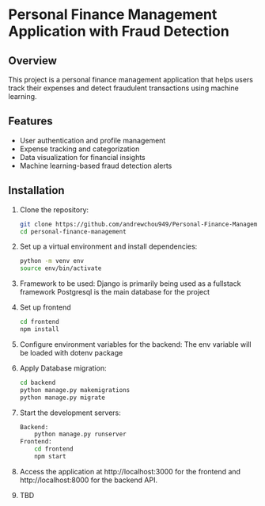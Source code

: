 # Personal Finance Management Application with Fraud Detection

## Overview
This project is a personal finance management application that helps users track their expenses and detect fraudulent transactions using machine learning.

## Features
- User authentication and profile management
- Expense tracking and categorization
- Data visualization for financial insights
- Machine learning-based fraud detection alerts

## Installation
1. Clone the repository:
   ```bash
   git clone https://github.com/andrewchou949/Personal-Finance-Management-Application.git
   cd personal-finance-management

2. Set up a virtual environment and install dependencies:
    ```bash
    python -m venv env
    source env/bin/activate

3. Framework to be used:
    Django is primarily being used as a fullstack framework
    Postgresql is the main database for the project

4. Set up frontend
    ```bash
    cd frontend
    npm install

5. Configure environment variables for the backend:
    The env variable will be loaded with dotenv package

6. Apply Database migration:
    ```bash
    cd backend
    python manage.py makemigrations
    python manage.py migrate

7. Start the development servers:
    ```bash
    Backend:
        python manage.py runserver
    Frontend:
        cd frontend
        npm start

8. Access the application at http://localhost:3000 for the frontend and http://localhost:8000 for the backend API.

9. TBD